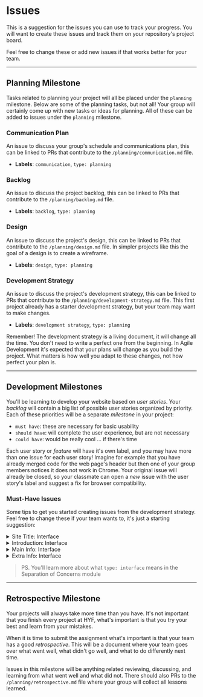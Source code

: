 # Issues

This is a suggestion for the issues you can use to track your progress. You will
want to create these issues and track them on your repository's project board.

Feel free to change these or add new issues if that works better for your team.

---

## Planning Milestone

Tasks related to planning your project will all be placed under the `planning`
milestone. Below are some of the planning tasks, but not all! Your group will
certainly come up with new tasks or ideas for planning. All of these can be
added to issues under the `planning` milestone.

### Communication Plan

An issue to discuss your group's schedule and communications plan, this can be
linked to PRs that contribute to the `/planning/communication.md` file.

- **Labels**: `communication`, `type: planning`

### Backlog

An issue to discuss the project backlog, this can be linked to PRs that
contribute to the `/planning/backlog.md` file.

- **Labels**: `backlog`, `type: planning`

### Design

An issue to discuss the project's design, this can be linked to PRs that
contribute to the `/planning/design.md` file. In simpler projects like this the
goal of a design is to create a wireframe.

- **Labels**: `design`, `type: planning`

### Development Strategy

An issue to discuss the project's development strategy, this can be linked to
PRs that contribute to the `/planning/development-strategy.md` file. This first
project already has a starter development strategy, but your team may want to
make changes.

- **Labels**: `development strategy`, `type: planning`

Remember! The development strategy is a living document, it will change all the
time. You don't need to write a perfect one from the beginning. In Agile
Development it's expected that your plans will change as you build the project.
What matters is how well you adapt to these changes, not how perfect your plan
is.

---

## Development Milestones

You'll be learning to develop your website based on _user stories_. Your
_backlog_ will contain a big list of possible user stories organized by
priority. Each of these priorities will be a separate _milestone_ in your
project:

- `must have`: these are necessary for basic usability
- `should have`: will complete the user experience, but are not necessary
- `could have`: would be really cool ... if there's time

Each user story or _feature_ will have it's own label, and you may have more
than one issue for each user story! Imagine for example that you have already
merged code for the web page's header but then one of your group members notices
it does not work in Chrome. Your original issue will already be closed, so your
classmate can open a _new_ issue with the user story's label and suggest a fix
for browser compatibility.

### Must-Have Issues

Some tips to get you started creating issues from the development strategy. Feel
free to change these if your team wants to, it's just a starting suggestion:

<details>
<summary> Site Title: Interface </summary>

**Milestone**: `must have`

**labels**:

- `for: site title` (description: _"as a user can read the title of the page"_)
- `type: interface`
- `html`, `css`

**Issue Body**:

```markdown
The site needs a clear title that's easy to read at the top of the page.

Header with centered title

- [ ] HTML: a header element with the title
- [ ] CSS: a class to center the title
```

</details>
<details>
<summary> Introduction: Interface </summary>

**Milestone**: `must have`

**labels**:

- `for: introduction` (description: _"As a user I can read an introduction to
  this project"_)
- `type: interface`
- `html`, `css`

**Issue Body**:

```markdown
It should be clear what this project is for and what someone can expect from the
web page.

A body of text and links

- [ ] HTML: a section with some general information about the project
- [ ] CSS: a class to make the text look fancy
```

</details>
<details>
<summary> Main Info: Interface </summary>

**Milestone**: `must have`

**labels**:

- `for: main info` (description: _" "As a user I can learn about trees"_)
- `type: interface`
- `html`, `css`

**Issue Body**:

```markdown
There is a main text in the page with helpful info and links.

Header with centered title

- [ ] HTML: a section with some general information about the project
- [ ] HTML: a pretty list of links
- [ ] CSS: a class to format the list
```

</details>
<details>
<summary> Extra Info: Interface </summary>

**Milestone**: `must have`

**labels**:

- `for: extra info` (description: _" "As a user I can learn even more about
  trees"_)
- `type: interface`
- `html`, `css`

**Issue Body**:

```markdown
Some more links for students who want to go beyond the basics.

An aside with links for digging deeper.

- [ ] HTML: some helpful text and a reference link
- [ ] CSS: a class to position the aside
- [ ] CSS: a class to style the text
```

</details>

> PS. You'll learn more about what `type: interface` means in the Separation of
> Concerns module

---

## Retrospective Milestone

Your projects will always take more time than you have. It's not important that
you finish every project at HYF, what's important is that you try your best and
learn from your mistakes.

When it is time to submit the assignment what's important is that your team has
a good _retrospective_. This will be a document where your team goes over what
went well, what didn't go well, and what to do differently next time.

Issues in this milestone will be anything related reviewing, discussing, and
learning from what went well and what did not. There should also PRs to the
`/planning/retrospective.md` file where your group will collect all lessons
learned.
